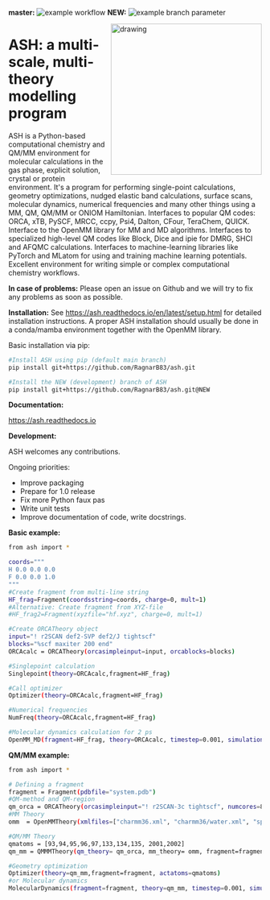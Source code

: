 **master:**
![example workflow](https://github.com/RagnarB83/ash/actions/workflows/python-app-conda.yml/badge.svg)
**NEW:**
![example branch parameter](https://github.com/RagnarB83/ash/actions/workflows/python-app-conda.yml/badge.svg?branch=NEW)

<img src="ash-simple-logo-letterbig.png" alt="drawing" width="300" align="right"/>

 # ASH: a multi-scale, multi-theory modelling program
ASH is a Python-based computational chemistry and QM/MM environment for molecular calculations in the gas phase, explicit solution, crystal or protein environment. It's a program for performing single-point calculations, geometry optimizations, nudged elastic band calculations, surface scans, molecular dynamics, numerical frequencies and many other things using a MM, QM, QM/MM or ONIOM Hamiltonian.
Interfaces to popular QM codes: ORCA, xTB, PySCF, MRCC, ccpy, Psi4, Dalton, CFour, TeraChem, QUICK. Interface to the OpenMM library for MM and MD algorithms. Interfaces to specialized high-level QM codes like Block, Dice and ipie for DMRG, SHCI and AFQMC calculations. Interfaces to machine-learning libraries like PyTorch and MLatom for using and training machine learning potentials.
Excellent environment for writing simple or complex computational chemistry workflows.

**In case of problems:**
Please open an issue on Github and we will try to fix any problems as soon as possible.

**Installation:**
See https://ash.readthedocs.io/en/latest/setup.html for detailed installation instructions.
A proper ASH installation should usually be done in a conda/mamba environment together with the OpenMM library.

Basic installation via pip:

```sh
#Install ASH using pip (default main branch)
pip install git+https://github.com/RagnarB83/ash.git

#Install the NEW (development) branch of ASH
pip install git+https://github.com/RagnarB83/ash.git@NEW
 ```


**Documentation:**

 https://ash.readthedocs.io


**Development:**

ASH welcomes any contributions.

Ongoing priorities:
- Improve packaging
- Prepare for 1.0 release
- Fix more Python faux pas
- Write unit tests
- Improve documentation of code, write docstrings.

**Basic example:**

```sh
from ash import *

coords="""
H 0.0 0.0 0.0
F 0.0 0.0 1.0
"""
#Create fragment from multi-line string
HF_frag=Fragment(coordsstring=coords, charge=0, mult=1)
#Alternative: Create fragment from XYZ-file
#HF_frag2=Fragment(xyzfile="hf.xyz", charge=0, mult=1)

#Create ORCATheory object
input="! r2SCAN def2-SVP def2/J tightscf"
blocks="%scf maxiter 200 end"
ORCAcalc = ORCATheory(orcasimpleinput=input, orcablocks=blocks)

#Singlepoint calculation
Singlepoint(theory=ORCAcalc,fragment=HF_frag)

#Call optimizer
Optimizer(theory=ORCAcalc,fragment=HF_frag)

#Numerical frequencies
NumFreq(theory=ORCAcalc,fragment=HF_frag)

#Molecular dynamics calculation for 2 ps
OpenMM_MD(fragment=HF_frag, theory=ORCAcalc, timestep=0.001, simulation_time=2)

 ```

**QM/MM example:**

```sh
from ash import *

# Defining a fragment
fragment = Fragment(pdbfile="system.pdb")
#QM-method and QM-region
qm_orca = ORCATheory(orcasimpleinput="! r2SCAN-3c tightscf", numcores=8)
#MM Theory
omm  = OpenMMTheory(xmlfiles=["charmm36.xml", "charmm36/water.xml", "specialresidue.xml"], pdbfile="system.pdb", periodic=True)

#QM/MM Theory
qmatoms = [93,94,95,96,97,133,134,135, 2001,2002]
qm_mm = QMMMTheory(qm_theory= qm_orca, mm_theory= omm, fragment=fragment, qm_charge=-1, qm_mult=6,  qmatoms= qmatoms, printlevel=1)

#Geometry optimization
Optimizer(theory=qm_mm,fragment=fragment, actatoms=qmatoms)
#or Molecular dynamics
MolecularDynamics(fragment=fragment, theory=qm_mm, timestep=0.001, simulation_time=2)
 ```
